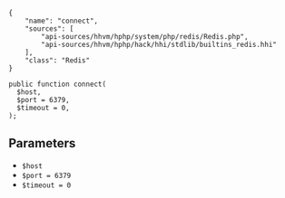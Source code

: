 ``` yamlmeta
{
    "name": "connect",
    "sources": [
        "api-sources/hhvm/hphp/system/php/redis/Redis.php",
        "api-sources/hhvm/hphp/hack/hhi/stdlib/builtins_redis.hhi"
    ],
    "class": "Redis"
}
```




``` Hack
public function connect(
  $host,
  $port = 6379,
  $timeout = 0,
);
```




## Parameters




+ ` $host `
+ ` $port = 6379 `
+ ` $timeout = 0 `
<!-- HHAPIDOC -->
